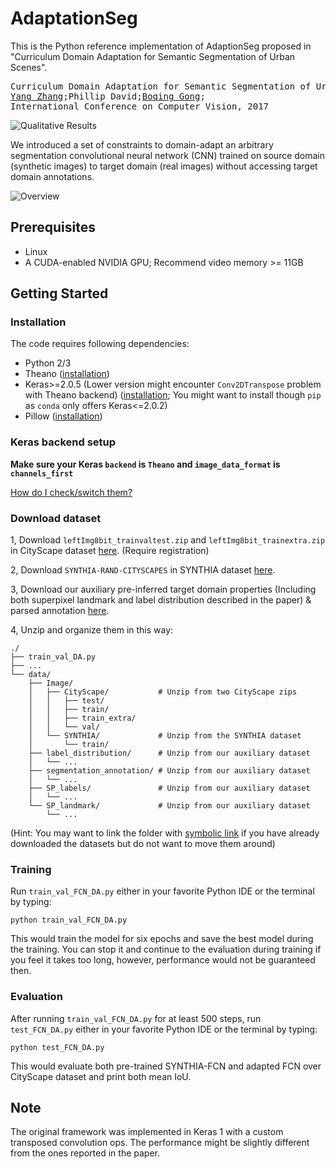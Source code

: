 # AdaptationSeg

This is the Python reference implementation of AdaptionSeg proposed in "Curriculum Domain Adaptation for Semantic Segmentation of Urban Scenes".

<pre>
Curriculum Domain Adaptation for Semantic Segmentation of Urban Scenes
<a href='https://yangzhang4065.github.io/'>Yang Zhang</a>;Phillip David;<a href='http://crcv.ucf.edu/people/faculty/Gong/'>Boqing Gong</a>;
International Conference on Computer Vision, 2017
</pre>

![Qualitative Results](https://github.com/YangZhang4065/AdaptationSeg/blob/master/imgs/qualitative_results.png)

We introduced a set of constraints to domain-adapt an arbitrary segmentation convolutional neural network (CNN) trained on source domain (synthetic images) to target domain (real images) without accessing target domain annotations.

![Overview](https://github.com/YangZhang4065/AdaptationSeg/blob/master/imgs/overview_cropped-1.png)

## Prerequisites
* Linux
* A CUDA-enabled NVIDIA GPU; Recommend video memory >= 11GB


## Getting Started

### Installation
The code requires following dependencies:
* Python 2/3
* Theano ([installation](http://deeplearning.net/software/theano/install_ubuntu.html))
* Keras>=2.0.5 (Lower version might encounter `Conv2DTranspose` problem with Theano backend) ([installation](https://keras.io/#installation); You might want to install though `pip` as `conda` only offers Keras<=2.0.2)
* Pillow ([installation](https://pillow.readthedocs.io/en/latest/installation.html))

### Keras backend setup

**Make sure your Keras `backend` is `Theano` and `image_data_format` is `channels_first`**

[How do I check/switch them?](https://keras.io/backend/)


### Download dataset

1, Download `leftImg8bit_trainvaltest.zip` and `leftImg8bit_trainextra.zip` in CityScape dataset [here](https://pillow.readthedocs.io/en/latest/installation.html). (Require registration)

2, Download `SYNTHIA-RAND-CITYSCAPES` in SYNTHIA dataset [here](http://synthia-dataset.net/download-2/).

3, Download our auxiliary pre-inferred target domain properties (Including both superpixel landmark and label distribution described in the paper) & parsed annotation [here](http://crcv.ucf.edu/data/adaptationseg/ICCV_dataset.zip).

4, Unzip and organize them in this way:

```shell
./
├── train_val_DA.py
├── ...
└── data/
    ├── Image/
    │   ├── CityScape/           # Unzip from two CityScape zips
    │   │   ├── test/
    │   │   ├── train/
    │   │   ├── train_extra/
    │   │   └── val/
    │   └── SYNTHIA/             # Unzip from the SYNTHIA dataset
    │       └── train/
    ├── label_distribution/      # Unzip from our auxiliary dataset
    │   └── ...
    ├── segmentation_annotation/ # Unzip from our auxiliary dataset
    │   └── ...
    ├── SP_labels/               # Unzip from our auxiliary dataset
    │   └── ...
    └── SP_landmark/             # Unzip from our auxiliary dataset
        └── ...
```
(Hint: You may want to link the folder with [symbolic link](https://kb.iu.edu/d/abbe) if you have already downloaded the datasets but do not want to move them around)

### Training

Run `train_val_FCN_DA.py` either in your favorite Python IDE or the terminal by typing:

```shell
python train_val_FCN_DA.py
```

This would train the model for six epochs and save the best model during the training. You can stop it and continue to the evaluation during training if you feel it takes too long, however, performance would not be guaranteed then.

### Evaluation

After running `train_val_FCN_DA.py` for at least 500 steps, run `test_FCN_DA.py` either in your favorite Python IDE or the terminal by typing:

```shell
python test_FCN_DA.py
```

This would evaluate both pre-trained SYNTHIA-FCN and adapted FCN over CityScape dataset and print both mean IoU.

## Note
The original framework was implemented in Keras 1 with a custom transposed convolution ops. The performance might be slightly different from the ones reported in the paper.
